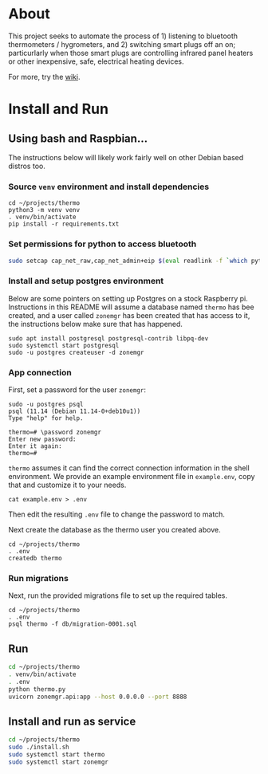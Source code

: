 # About
This project seeks to automate the process of 1) listening to bluetooth thermometers / hygrometers, and 2)
switching smart plugs off an on; particurlarly when those smart plugs are controlling infrared panel heaters
or other inexpensive, safe, electrical heating devices. 

For more, try the [wiki](https://github.com/kylehodgson/thermo/wiki).

# Install and Run

## Using bash and Raspbian...
The instructions below will likely work fairly well on other Debian based distros too. 
### Source `venv` environment and install dependencies
```
cd ~/projects/thermo
python3 -m venv venv
. venv/bin/activate
pip install -r requirements.txt
```

### Set permissions for python to access bluetooth
```bash
sudo setcap cap_net_raw,cap_net_admin+eip $(eval readlink -f `which python3`)
```

### Install and setup postgres environment
Below are some pointers on setting up Postgres on a stock Raspberry pi. Instructions in this README will assume a database named `thermo` has bee created, and a user called `zonemgr` has been created that has access to it, the instructions below make sure that has happened.
```
sudo apt install postgresql postgresql-contrib libpq-dev
sudo systemctl start postgresql
sudo -u postgres createuser -d zonemgr
```

### App connection
First, set a password for the user `zonemgr`:
```
sudo -u postgres psql
psql (11.14 (Debian 11.14-0+deb10u1))
Type "help" for help.

thermo=# \password zonemgr
Enter new password: 
Enter it again: 
thermo=# 
```

`thermo` assumes it can find the correct connection information in the shell environment. We provide an example environment file in `example.env`, copy that and customize it to your needs.

```
cat example.env > .env
```

Then edit the resulting `.env` file to change the password to match.

Next create the database as the thermo user you created above.
```
cd ~/projects/thermo
. .env
createdb thermo
```
### Run migrations

Next, run the provided migrations file to set up the required tables. 
```
cd ~/projects/thermo
. .env
psql thermo -f db/migration-0001.sql
```


## Run
```bash
cd ~/projects/thermo
. venv/bin/activate
. .env
python thermo.py
uvicorn zonemgr.api:app --host 0.0.0.0 --port 8888
```

## Install and run as service
```bash
cd ~/projects/thermo
sudo ./install.sh
sudo systemctl start thermo
sudo systemctl start zonemgr
```